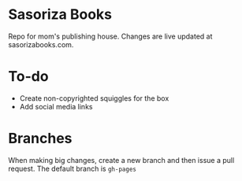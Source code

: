 # Sasoriza Books
Repo for mom's publishing house. Changes are live updated at sasorizabooks.com.

# To-do
* Create non-copyrighted squiggles for the box
* Add social media links

# Branches
When making big changes, create a new branch and then issue a pull request. The default branch is `gh-pages`
